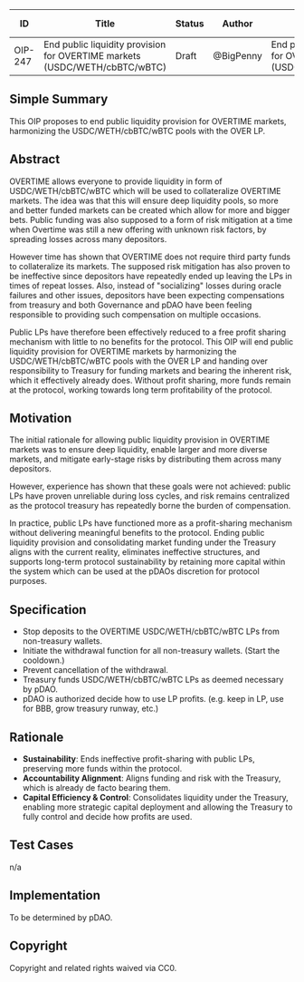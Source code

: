| ID      | Title                               | Status | Author | Description                                                                                   | Discussions To                            | Created     |
|---------|-------------------------------------|--------|--------|-----------------------------------------------------------------------------------------------|-------------------------------------------|-------------|
| OIP-247 | End public liquidity provision for OVERTIME markets (USDC/WETH/cbBTC/wBTC)  | Draft  | @BigPenny  | End public liquidity provision for OVERTIME markets (USDC/WETH/cbBTC/wBTC)             							  | [Discord](https://discord.com/invite/overtime-io) | 2025-08-14 |

## Simple Summary

This OIP proposes to end public liquidity provision for OVERTIME markets, harmonizing the USDC/WETH/cbBTC/wBTC pools with the OVER LP.

## Abstract

OVERTIME allows everyone to provide liquidity in form of USDC/WETH/cbBTC/wBTC which will be used to collateralize OVERTIME markets. The idea was that this will ensure deep liquidity pools, so more and better funded markets can be created which allow for more and bigger bets. Public funding was also supposed to a form of risk mitigation at a time when Overtime was still a new offering with unknown risk factors, by spreading losses across many depositors. 

However time has shown that OVERTIME does not require third party funds to collateralize its markets. The supposed risk mitigation has also proven to be ineffective since depositors have repeatedly ended up leaving the LPs in times of repeat losses. Also, instead of "socializing" losses during oracle failures and other issues, depositors have been expecting compensations from treasury and both Governance and pDAO have been feeling responsible to providing such compensation on multiple occasions. 

Public LPs have therefore been effectively reduced to a free profit sharing mechanism with little to no benefits for the protocol. This OIP will end public liquidity provision for OVERTIME markets by harmonizing the USDC/WETH/cbBTC/wBTC pools with the OVER LP and handing over responsibility to Treasury for funding markets and bearing the inherent risk, which it effectively already does. Without profit sharing, more funds remain at the protocol, working towards long term profitability of the protocol.

## Motivation

The initial rationale for allowing public liquidity provision in OVERTIME markets was to ensure deep liquidity, enable larger and more diverse markets, and mitigate early-stage risks by distributing them across many depositors. 

However, experience has shown that these goals were not achieved: public LPs have proven unreliable during loss cycles, and risk remains centralized as the protocol treasury has repeatedly borne the burden of compensation. 

In practice, public LPs have functioned more as a profit-sharing mechanism without delivering meaningful benefits to the protocol. Ending public liquidity provision and consolidating market funding under the Treasury aligns with the current reality, eliminates ineffective structures, and supports long-term protocol sustainability by retaining more capital within the system which can be used at the pDAOs discretion for protocol purposes.

## Specification

- Stop deposits to the OVERTIME USDC/WETH/cbBTC/wBTC LPs from non-treasury wallets.
- Initiate the withdrawal function for all non-treasury wallets. (Start the cooldown.)
- Prevent cancellation of the withdrawal.
- Treasury funds USDC/WETH/cbBTC/wBTC LPs as deemed necessary by pDAO.
- pDAO is authorized decide how to use LP profits. (e.g. keep in LP, use for BBB, grow treasury runway, etc.)

## Rationale

- **Sustainability**: Ends ineffective profit-sharing with public LPs, preserving more funds within the protocol.
- **Accountability Alignment**: Aligns funding and risk with the Treasury, which is already de facto bearing them.
- **Capital Efficiency & Control**: Consolidates liquidity under the Treasury, enabling more strategic capital deployment and allowing the Treasury to fully control and decide how profits are used.

## Test Cases

n/a

## Implementation

To be determined by pDAO.

## Copyright

Copyright and related rights waived via CC0.
